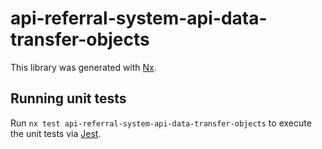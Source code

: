 # api-referral-system-api-data-transfer-objects

This library was generated with [Nx](https://nx.dev).

## Running unit tests

Run `nx test api-referral-system-api-data-transfer-objects` to execute the unit tests via [Jest](https://jestjs.io).

